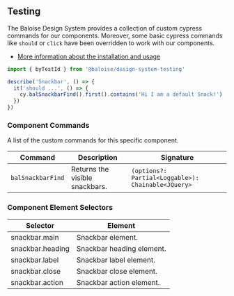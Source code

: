 ## Testing

The Baloise Design System provides a collection of custom cypress commands for our components. Moreover, some basic cypress commands like `should` or `click` have been overridden to work with our components.

- [More information about the installation and usage](?path=/docs/development-testing--page)

<!-- START: human documentation -->

```typescript
import { byTestId } from '@baloise/design-system-testing'

describe('Snackbar', () => {
  it('should ...', () => {
    cy.balSnackbarFind().first().contains('Hi I am a default Snack!')
  })
})
```

<!-- END: human documentation -->

### Component Commands
 
A list of the custom commands for this specific component.
 
| Command           | Description                    | Signature                                          |
| ----------------- | ------------------------------ | -------------------------------------------------- |
| `balSnackbarFind` | Returns the visible snackbars. | `(options?: Partial<Loggable>): Chainable<JQuery>` |
 

### Component Element Selectors

| Selector         | Element                   |
| ---------------- | ------------------------- |
| snackbar.main    | Snackbar element.         |
| snackbar.heading | Snackbar heading element. |
| snackbar.label   | Snackbar label element.   |
| snackbar.close   | Snackbar close element.   |
| snackbar.action  | Snackbar action element.  |

